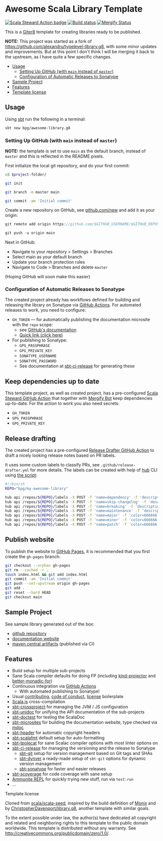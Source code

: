 # Awesome Scala Library Template

[![Scala Steward Action badge](https://img.shields.io/badge/Scala_Steward_Action-helping-blue.svg?style=flat&logo=data:image/png;base64,iVBORw0KGgoAAAANSUhEUgAAAA4AAAAQCAMAAAARSr4IAAAAVFBMVEUAAACHjojlOy5NWlrKzcYRKjGFjIbp293YycuLa3pYY2LSqql4f3pCUFTgSjNodYRmcXUsPD/NTTbjRS+2jomhgnzNc223cGvZS0HaSD0XLjbaSjElhIr+AAAAAXRSTlMAQObYZgAAAHlJREFUCNdNyosOwyAIhWHAQS1Vt7a77/3fcxxdmv0xwmckutAR1nkm4ggbyEcg/wWmlGLDAA3oL50xi6fk5ffZ3E2E3QfZDCcCN2YtbEWZt+Drc6u6rlqv7Uk0LdKqqr5rk2UCRXOk0vmQKGfc94nOJyQjouF9H/wCc9gECEYfONoAAAAASUVORK5CYII=)](https://github.com/scala-steward-org/scala-steward-action)
[![Build status](https://github.com/bpg/typelevel-library.g8/workflows/build/badge.svg?branch=main)](https://github.com/bpg/typelevel-library.g8/actions?query=workflow%3Abuild)
[![Mergify Status](https://img.shields.io/endpoint.svg?url=https://gh.mergify.io/badges/bpg/awesome-scala-library.g8&style=flat)](https://mergify.io)

This is a [Giter8][g8] template for creating libraries ready to be published.

**NOTE:**
This project was started as a fork of <https://github.com/alexandru/typelevel-library.g8>, with some minor updates and improvements.
But at this point I don't think I will be merging it back to the upstream, as I have quite a few specific changes.

- [Usage](#usage)
  - [Setting Up GitHub (with `main` instead of `master`)](#setting-up-github-with-main-instead-of-master)
  - [Configuration of Automatic Releases to Sonatype](#configuration-of-automatic-releases-to-sonatype)
- [Sample Project](#sample-project)
- [Features](#features)
- [Template license](#template-license)

## Usage

Using [sbt](https://www.scala-sbt.org/download.html) run the following in a terminal:

```sh
sbt new bpg/awesome-library.g8
```

### Setting Up GitHub (with `main` instead of `master`)

**NOTE:** the template is set to use `main` as the default branch, instead of `master` and this is reflected in the README pixels.

First initialize the local git repository, and do your first commit:

```sh
cd $project-folder/

git init

git branch -m master main

git commit -am 'Initial commit'
```

Create a new repository on GitHub, see [github.com/new](https://github.com/new) and add it as your origin:

```scala
git remote add origin https://github.com/$GITHUB_USERNAME/$GITHUB_REPOSITORY

git push -u origin main
```

Next in GitHub:

- Navigate to your repository > Settings > Branches
- Select main as your default branch
- Update your branch protection rules
- Navigate to Code > Branches and delete `master`

(Hoping GitHub will soon make this easier)

### Configuration of Automatic Releases to Sonatype

The created project already has workflows defined for building and releasing the library on Sonatype via [GitHub Actions](https://github.com/features/actions). For automated releases to work, you need to configure:

- `GH_TOKEN` — for automatically publishing the documentation microsite with the `repo` scope:
  - see [GitHub's documentation](https://help.github.com/en/github/authenticating-to-github/creating-a-personal-access-token-for-the-command-line)
  - [Quick link (click here)](https://github.com/settings/tokens/new?scopes=repo&description=sbt-microsites)
- For publishing to Sonatype:
  - `GPG_PASSPHRASE`
  - `GPG_PRIVATE_KEY`
  - `SONATYPE_USERNAME`
  - `SONATYPE_PASSWORD`
  - See documentation at [sbt-ci-release](https://github.com/olafurpg/sbt-ci-release) for generating these

## Keep dependencies up to date

This template project, as well as created project, has a pre-configured [Scala Steward GitHub Action](https://github.com/scala-steward-org/scala-steward-action) that together with [Mergify Bot](https://mergify.io) keep dependencies up-to-date. For the action to work you also need secrets:

- `GH_TOKEN`
- `GPG_PASSPHRASE`
- `GPG_PRIVATE_KEY`

## Release drafting

The created project has a pre-configured [Release Drafter GitHub Action](https://github.com/release-drafter/release-drafter) to draft a nicely looking release notes based on PR labels.

It uses some custom labels to classify PRs, see `.github/release-drafter.yml` for more details. The labels can be created with help of [hub](https://github.com/github/hub) CLI using [the script](create-labels.sh):

```sh
#!/bin/sh
REPO="bpg/my-awesome-library"

hub api /repos/${REPO}/labels -X POST -f 'name=dependency' -f 'description=Dependency update' -f 'color=a8f49c'
hub api /repos/${REPO}/labels -X POST -f 'name=skip-changelog' -f 'description=Do not include this PR in the changelog' -f 'color=ffffdd'
hub api /repos/${REPO}/labels -X POST -f 'name=breaking' -f 'description=Backward-incompatible change, may break existing API clients' -f 'color=e2b236'
hub api /repos/${REPO}/labels -X POST -f 'name=maintenance' -f 'description=Maintenance / technical debt' -f 'color=371596'
hub api /repos/${REPO}/labels -X POST -f 'name=major' -f 'color=666666'
hub api /repos/${REPO}/labels -X POST -f 'name=minor' -f 'color=666666'
hub api /repos/${REPO}/labels -X POST -f 'name=patch' -f 'color=666666'
```

## Publish website

To publish the website to [GitHub Pages](https://pages.github.com/), it is recommended that you first create the `gh-pages` branch:

```sh
git checkout --orphan gh-pages
git rm --cached -r .
touch index.html && git add index.html
git commit -am 'Initial commit'
git push --set-upstream origin gh-pages
git add .
git reset --hard HEAD
git checkout main
```

## Sample Project

See sample library generated out of the box:

- [github repository](https://github.com/bpg/my-awesome-library)
- [documentation website](https://bpg.github.io/my-awesome-library/)
- [maven central artifacts](https://search.maven.org/artifact/com.github.bpg/my-awesome-library-core_2.13) (published via CI)

## Features

- Build setup for multiple sub-projects
- Sane Scala compiler defaults for doing FP (including [kind-projector](https://github.com/typelevel/kind-projector) and [better-monadic-for](https://github.com/oleg-py/better-monadic-for))
- Continuous integration via [GitHub Actions](https://github.com/features/actions)
  - With automated publishing to Sonatype!
- Usual [contributing](./src/main/g8/CONTRIBUTING.md), [code of conduct](./src/main/g8/CODE_OF_CONDUCT.md), [license](./src/main/g8/LICENSE.md) boilerplate
- [Scala.js](https://www.scala-js.org/) cross-compilation
- [sbt-crossproject](https://github.com/portable-scala/sbt-crossproject) for managing the JVM / JS configuration
- [sbt-unidoc](https://github.com/sbt/sbt-unidoc) for unifying the API documentation of the sub-projects
- [sbt-doctest](https://github.com/tkawachi/sbt-doctest) for testing the ScalaDoc
- [sbt-microsites](https://github.com/47deg/sbt-microsites) for building the documentation website, type checked via [mdoc](https://github.com/scalameta/mdoc)
- [sbt-header](https://github.com/sbt/sbt-header) for automatic copyright headers
- [sbt-scalafmt](https://github.com/scalameta/scalafmt) default setup for auto-formatting
- [sbt-tpolecat](https://github.com/DavidGregory084/sbt-tpolecat) for sane Scalac compiler options with most linter options on
- [sbt-ci-release](https://github.com/olafurpg/sbt-ci-release) for managing the versioning and the release to Sonatype
  - [sbt-git](https://github.com/sbt/sbt-git) setup for version management based on Git tags and SHAs
  - [sbt-dynver](https://github.com/dwijnand/sbt-dynver) a ready-made setup of `sbt-git` options for dynamic version management
  - [sbt-sonatype](https://github.com/xerial/sbt-sonatype) for faster and easier releases
- [sbt-scoverage](https://github.com/scoverage/sbt-scoverage) for code coverage with sane setup
- [Ammonite REPL](https://ammonite.io/) for quickly trying new stuff, run via `test:run`
- ...

Template license

Cloned from [scala/scala-seed][source], inspired by the build definition of [Monix][monix] and by [ChristopherDavenport/library.g8][library.g8], another template with similar goals.

To the extent possible under law, the author(s) have dedicated all copyright and related and neighboring rights to this template to the public domain worldwide. This template is distributed without any warranty. See <http://creativecommons.org/publicdomain/zero/1.0/>.

[g8]: http://www.foundweekends.org/giter8/
[monix]: https://monix.io
[source]: https://github.com/scala/scala-seed.g8
[library.g8]: https://github.com/ChristopherDavenport/library.g8/
